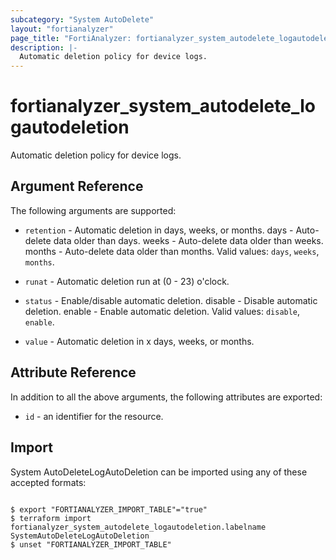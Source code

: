 ```yaml
---
subcategory: "System AutoDelete"
layout: "fortianalyzer"
page_title: "FortiAnalyzer: fortianalyzer_system_autodelete_logautodeletion"
description: |-
  Automatic deletion policy for device logs.
---
```


# fortianalyzer_system_autodelete_logautodeletion
Automatic deletion policy for device logs.

## Argument Reference


The following arguments are supported:


* `retention` - Automatic deletion in days, weeks, or months. days - Auto-delete data older than <value> days. weeks - Auto-delete data older than <value> weeks. months - Auto-delete data older than <value> months. Valid values: `days`, `weeks`, `months`.

* `runat` - Automatic deletion run at (0 - 23) o'clock.
* `status` - Enable/disable automatic deletion. disable - Disable automatic deletion. enable - Enable automatic deletion. Valid values: `disable`, `enable`.

* `value` - Automatic deletion in x days, weeks, or months.


## Attribute Reference

In addition to all the above arguments, the following attributes are exported:
* `id` - an identifier for the resource.

## Import

System AutoDeleteLogAutoDeletion can be imported using any of these accepted formats:
```

$ export "FORTIANALYZER_IMPORT_TABLE"="true"
$ terraform import fortianalyzer_system_autodelete_logautodeletion.labelname SystemAutoDeleteLogAutoDeletion
$ unset "FORTIANALYZER_IMPORT_TABLE"
```


